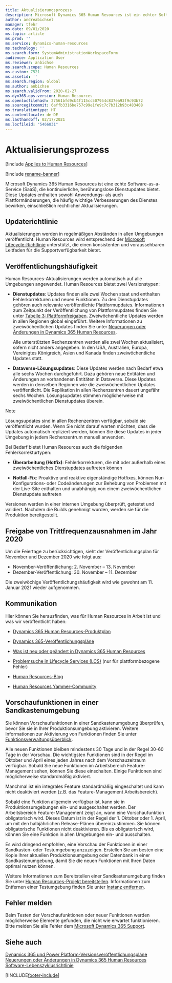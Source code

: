 ```yaml
---
title: Aktualisierungsprozess
description: Microsoft Dynamics 365 Human Resources ist ein echter Software-as-a-Service (SaaS), der kontinuierliche, eingriffsfreie Service-Updates für Anwendungs- und Plattformwechsel bietet.
author: andreabichsel
manager: tfehr
ms.date: 09/01/2020
ms.topic: article
ms.prod: ''
ms.service: dynamics-human-resources
ms.technology: ''
ms.search.form: SystemAdministrationWorkspaceForm
audience: Application User
ms.reviewer: anbichse
ms.search.scope: Human Resources
ms.custom: 7521
ms.assetid: ''
ms.search.region: Global
ms.author: anbichse
ms.search.validFrom: 2020-02-27
ms.dyn365.ops.version: Human Resources
ms.openlocfilehash: 27561bfd9cb4f115cc507954c837ea93f9c93b72
ms.sourcegitcommit: 6affb3316be757c99e1fe9c7c7b312b93c483408
ms.translationtype: HT
ms.contentlocale: de-DE
ms.lasthandoff: 02/17/2021
ms.locfileid: "5466831"
---
```

# <a name="update-process"></a>Aktualisierungsprozess

[!include [Applies to Human Resources](../includes/applies-to-hr.md)]

[!include [rename-banner](~/includes/cc-data-platform-banner.md)]

Microsoft Dynamics 365 Human Resources ist eine echte Software-as-a-Service (SaaS), die kontinuierliche, berührungslose Dienstupdates bietet. Diese Updates enthalten sowohl Anwendungs‑ als auch Plattformänderungen, die häufig wichtige Verbesserungen des Dienstes bewirken, einschließlich rechtlicher Aktualisierungen.

## <a name="update-policy"></a>Updaterichtlinie

Aktualisierungen werden in regelmäßigen Abständen in allen Umgebungen veröffentlicht. Human Resources wird entsprechend der [Microsoft Lifecycle-Richtlinie](https://support.microsoft.com/hub/4095338/microsoft-lifecycle-policy) unterstützt, die einen konsistenten und voraussehbaren Leitfaden für die Supportverfügbarkeit bietet.

## <a name="release-cadence"></a>Veröffentlichungshäufigkeit 

Human Resources-Aktualisierungen werden automatisch auf alle Umgebungen angewendet. Human Resources bietet zwei Versionstypen:

- **Dienstupdates**: Updates finden alle zwei Wochen staat und enthalten Fehlerkorrekturen und neuen Funktionen. Zu den Dienstupdates gehören auch relevante veröffentlichte Plattformupdates. Informationen zum Zeitpunkt der Veröffentlichung von Plattformupdates finden Sie unter [Tabelle 3: Plattformfreigaben](https://docs.microsoft.com/dynamics365/fin-ops-core/dev-itpro/migration-upgrade/versions-update-policy#table-3-platform-releases). Zweiwöchentliche Updates werden in allen Regionen global eingeführt. Weitere Informationen zu zweiwöchentlichen Updates finden Sie unter [Neuerungen oder Änderungen in Dynamics 365 Human Resources](hr-admin-whats-new.md).

    Alle unterstützten Rechenzentren werden alle zwei Wochen aktualisiert, sofern nicht anders angegeben. In den USA, Australien, Europa, Vereinigtes Königreich, Asien und Kanada finden zweiwöchentliche Updates statt. 

- **Dataverse-Lösungsupdates**: Diese Updates werden nach Bedarf etwa alle sechs Wochen durchgeführt. Dazu gehören neue Entitäten und Änderungen an vorhandenen Entitäten in Dataverse. Diese Updates werden in denselben Regionen wie die zweiwöchentlichen Updates veröffentlicht. Die Replikation in allen Rechenzentren dauert ungefähr sechs Wochen. Lösungsupdates stimmen möglicherweise mit zweiwöchentlichen Dienstupdates überein.

> [!NOTE]
> Lösungsupdates sind in allen Rechenzentren verfügbar, sobald sie veröffentlicht wurden. Wenn Sie nicht darauf warten möchten, dass die Updates automatisch repliziert werden, können Sie diese Updates in jeder Umgebung in jedem Rechenzentrum manuell anwenden.

Bei Bedarf bietet Human Resources auch die folgenden Fehlerkorrekturtypen:

- **Überarbeitung (Hotfix)**: Fehlerkorrekturen, die mit oder außerhalb eines zweiwöchentliches Dienstupdates auftreten können

- **Notfall-Fix**: Proaktive und reaktive eigenständige Hotfixes, können Nur-Konfigurations‑ oder Codeänderungen zur Behebung von Problemen mit der Live-Site enthalten und unabhängig von einem zweiwöchentlichen Dienstupdate auftreten

Versionen werden in einer internen Umgebung überprüft, getestet und validiert. Nachdem die Builds genehmigt wurden, werden sie für die Produktion bereitgestellt.

## <a name="release-cadence-exceptions-in-2020"></a>Freigabe von Trittfrequenzausnahmen im Jahr 2020

Um die Feiertage zu berücksichtigen, sieht der Veröffentlichungsplan für November und Dezember 2020 wie folgt aus:

- November-Veröffentlichung: 2. November – 13. November
- Dezember-Veröffentlichung: 30. November – 11. Dezember
 
Die zweiwöchige Veröffentlichungshäufigkeit wird wie gewohnt am 11. Januar 2021 wieder aufgenommen.

## <a name="communications"></a>Kommunikation

Hier können Sie herausfinden, was für Human Resources in Arbeit ist und was wir veröffentlicht haben:

- [Dynamics 365 Human Resources-Produktplan](https://dynamics.microsoft.com/roadmap/human-resources/)

- [Dynamics 365-Veröffentlichungspläne](https://docs.microsoft.com/dynamics365/release-plans/)

- [Was ist neu oder geändert in Dynamics 365 Human Resources](hr-admin-whats-new.md)

- [Problemsuche in Lifecycle Services (LCS)](https://docs.microsoft.com/dynamics365/fin-ops-core/dev-itpro/lifecycle-services/issue-search-lcs) (nur für plattformbezogene Fehler)

- [Human Resources-Blog](https://community.dynamics.com/365/talent/b/dynamics365fortalent)

- [Human Resources Yammer-Community](https://www.yammer.com/dynamicsaxfeedbackprograms/#/threads/inGroup?type=in_group&feedId=10542230)

## <a name="preview-features-in-a-sandbox-environment"></a>Vorschaufunktionen in einer Sandkastenumgebung

Sie können Vorschaufunktionen in einer Sandkastenumgebung überprüfen, bevor Sie sie in Ihrer Produktionsumgebung aktivieren. Weitere Informationen zur Aktivierung von Funktionen finden Sie unter [Funktionsverwaltungsüberblick](https://docs.microsoft.com/dynamics365/fin-ops-core/fin-ops/get-started/feature-management/feature-management-overview).

Alle neuen Funktionen bleiben mindestens 30 Tage und in der Regel 30-60 Tage in der Vorschau. Die wichtigsten Funktionen sind in der Regel im Oktober und April eines jeden Jahres nach dem Vorschauzeitraum verfügbar. Sobald Sie neue Funktionen im Arbeitsbereich Feature-Management sehen, können Sie diese einschalten. Einige Funktionen sind möglicherweise standardmäßig aktiviert.

Manchmal ist ein integrales Feature standardmäßig eingeschaltet und kann nicht deaktiviert werden (z.B. das Feature-Management Arbeitsbereich).

Sobald eine Funktion allgemein verfügbar ist, kann sie in Produktionsumgebungen ein- und ausgeschaltet werden. Der Arbeitsbereich Feature-Management zeigt an, wann eine Vorschaufunktion obligatorisch wird. Dieses Datum ist in der Regel der 1. Oktober oder 1. April, um mit den halbjährlichen Release-Plänen übereinzustimmen. Sie können obligatorische Funktionen nicht deaktivieren. Bis es obligatorisch wird, können Sie eine Funktion in allen Umgebungen ein- und ausschalten.

Es wird dringend empfohlen, eine Vorschau der Funktionen in einer Sandkasten‑ oder Testumgebung anzuzeigen. Erstellen Sie am besten eine Kopie Ihrer aktuellen Produktionsumgebung oder Datenbank in einer Sandkastenumgebung, damit Sie die neuen Funktionen mit Ihren Daten optimal nutzen können.

Weitere Informationen zum Bereitstellen einer Sandkastenumgebung finden Sie unter [Human Resources-Projekt bereitstellen](hr-admin-setup-provision.md). Informationen zum Entfernen einer Testumgebung finden Sie unter [Instanz entfernen](hr-admin-setup-remove-instance.md#remove-a-test-drive-environment). 

## <a name="report-bugs"></a>Fehler melden

Beim Testen der Vorschaufunktionen oder neuer Funktionen werden möglicherweise Elemente gefunden, die nicht wie erwartet funktionieren. Bitte melden Sie alle Fehler dem [Microsoft Dynamics 365 Support](https://dynamics.microsoft.com/support/).

## <a name="see-also"></a>Siehe auch

[Dynamics 365 und Power Platform-Versionsveröffentlichungspläne](https://docs.microsoft.com/dynamics365/release-plans)</br>
[Neuerungen oder Änderungen in Dynamics 365 Human Resources](hr-admin-whats-new.md)</br>
[Software-Lebenszyklusrichtlinie](https://docs.microsoft.com/dynamics365/fin-ops-core/dev-itpro/migration-upgrade/versions-update-policy)



[!INCLUDE[footer-include](../includes/footer-banner.md)]